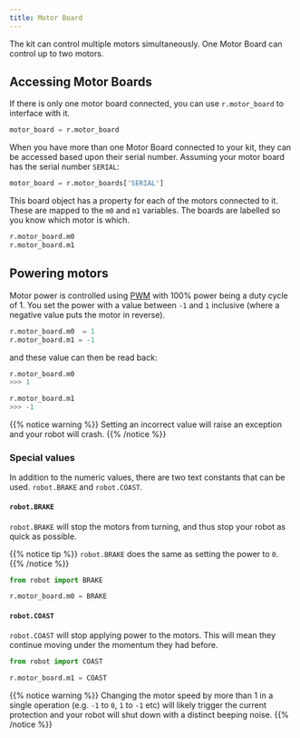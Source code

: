 ```yaml
---
title: Motor Board
---
```


The kit can control multiple motors simultaneously. One Motor Board can control up to two motors.

## Accessing Motor Boards
If there is only one motor board connected, you can use `r.motor_board` to interface with it.
```python
motor_board = r.motor_board
```

When you have more than one Motor Board connected to your kit, they can be accessed based upon their serial number. Assuming your motor board has the serial number `SERIAL`:

```python
motor_board = r.motor_boards['SERIAL']
```

This board object has a property for each of the motors connected to it. These are mapped to the `m0` and `m1` variables. The boards are labelled so you know which motor is which.

```python
r.motor_board.m0
r.motor_board.m1
```

## Powering motors
Motor power is controlled using [PWM][pwm] with 100% power being a duty cycle of 1. You set the power with a value between `-1` and `1` inclusive (where a negative value puts the motor in reverse).

```python
r.motor_board.m0  = 1
r.motor_board.m1 = -1
```

and these value can then be read back:
```python
r.motor_board.m0
>>> 1

r.motor_board.m1
>>> -1
```

{{% notice warning %}}
Setting an incorrect value will raise an exception and your robot will crash.
{{% /notice %}}

### Special values

In addition to the numeric values, there are two text constants that can be used. `robot.BRAKE` and `robot.COAST`.

#### `robot.BRAKE`
`robot.BRAKE` will stop the motors from turning, and thus stop your robot as quick as possible.

{{% notice tip %}}
`robot.BRAKE` does the same as setting the power to `0`.
{{% /notice %}}

```python
from robot import BRAKE

r.motor_board.m0 = BRAKE
```

#### `robot.COAST`
`robot.COAST` will stop applying power to the motors. This will mean they continue moving under the momentum they had before.


```python
from robot import COAST

r.motor_board.m1 = COAST
```

{{% notice warning %}}
Changing the motor speed by more than 1 in a single operation (e.g. `-1` to `0`, `1` to `-1` etc) will likely trigger the current protection and your robot will shut down with a distinct beeping noise.
{{% /notice %}}

[pwm]: https://en.wikipedia.org/wiki/Pulse-width_modulation
